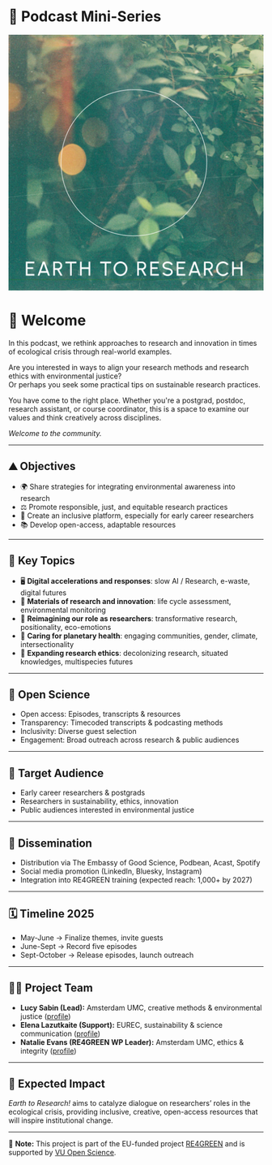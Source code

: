# 🌿 Podcast Mini-Series

![Earth to research text against a colourful landscape](thumbnail.jpg)

# 🐌 Welcome

In this podcast, we rethink approaches to research and innovation in times of ecological crisis through real-world examples.

Are you interested in ways to align your research methods and research ethics with environmental justice?  
Or perhaps you seek some practical tips on sustainable research practices.

You have come to the right place. Whether you're a postgrad, postdoc, research assistant, or course coordinator, this is a space to examine our values and think creatively across disciplines.

_Welcome to the community._

---

## ⛰️ Objectives

- 🌍 Share strategies for integrating environmental awareness into research
- ⚖️ Promote responsible, just, and equitable research practices  
- 💬 Create an inclusive platform, especially for early career researchers 
- 📚 Develop open-access, adaptable resources

---

## 🔑 Key Topics

- 🖥️ **Digital accelerations and responses**: slow AI / Research, e-waste, digital futures  
- 🧫 **Materials of research and innovation**: life cycle assessment, environmental monitoring  
- 🧠 **Reimagining our role as researchers**: transformative research, positionality, eco-emotions  
- 🤝 **Caring for planetary health**: engaging communities, gender, climate, intersectionality  
- 🌱 **Expanding research ethics**: decolonizing research, situated knowledges, multispecies futures

---

## 📖 Open Science

- Open access: Episodes, transcripts & resources  
- Transparency: Timecoded transcripts & podcasting methods  
- Inclusivity: Diverse guest selection  
- Engagement: Broad outreach across research & public audiences

---

## 👥 Target Audience

- Early career researchers & postgrads  
- Researchers in sustainability, ethics, innovation  
- Public audiences interested in environmental justice

---

## 📢 Dissemination

- Distribution via The Embassy of Good Science, Podbean, Acast, Spotify  
- Social media promotion (LinkedIn, Bluesky, Instagram)  
- Integration into RE4GREEN training (expected reach: 1,000+ by 2027)

---

## 🗓️ Timeline 2025

- May-June → Finalize themes, invite guests
- June-Sept → Record five episodes
- Sept-October → Release episodes, launch outreach

---

## 👩‍🔬 Project Team

- **Lucy Sabin (Lead):** Amsterdam UMC, creative methods & environmental justice ([profile](https://lucyrose93.github.io/aerography/about.html))  
- **Elena Lazutkaite (Support):** EUREC, sustainability & science communication ([profile](https://www.tmg-thinktank.com/speaker/elena-lazutkaite))
- **Natalie Evans (RE4GREEN WP Leader):** Amsterdam UMC, ethics & integrity ([profile](https://www.amsterdamumc.org/en/research/researchers/natalie-evans.htm))

---

## 🌟 Expected Impact

*Earth to Research!* aims to catalyze dialogue on researchers’ roles in the ecological crisis, providing inclusive, creative, open-access resources that will inspire institutional change.

---

📂 **Note:** This project is part of the EU-funded project [RE4GREEN]([https://re4green.eu/) and is supported by [VU Open Science](https://vu.nl/en/about-vu/more-about/vu-open-science-programme).
